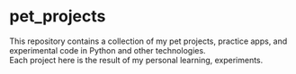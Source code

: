 # pet_projects
This repository contains a collection of my pet projects, practice apps, and experimental code in Python and other technologies.  
Each project here is the result of my personal learning, experiments.

